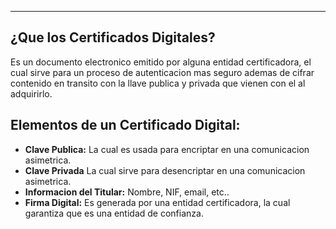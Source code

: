 
---
## ¿Que los Certificados Digitales?

Es un documento electronico emitido por alguna entidad certificadora, el cual sirve para un proceso de autenticacion mas seguro ademas de cifrar contenido en transito con la llave publica y privada que vienen con el al adquirirlo.

## Elementos de un Certificado Digital:

- **Clave Publica:** La cual es usada para encriptar en una comunicacion asimetrica.
- **Clave Privada** La cual sirve para desencriptar en una comunicacion asimetrica.
- **Informacion del Titular:** Nombre, NIF, email, etc..
- **Firma Digital:** Es generada por una entidad certificadora, la cual garantiza que es una entidad de confianza.


